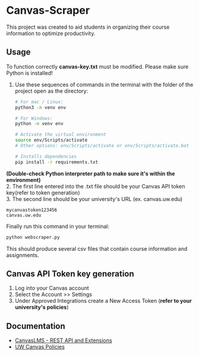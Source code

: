 # Canvas-Scraper
This project was created to aid students in organizing their course information to optimize productivity.

## Usage
To function correctly **canvas-key.txt** must be modified. Please make sure Python is installed!
1. Use these sequences of commands in the terminal with the folder of the project open as the directory:

   ```bash
   # For mac / Linux: 
   python3 -m venv env

   # For Windows:
   python -m venv env 

   # Activate the virtual environment
   source env/Scripts/activate
   # Other options: env/Scripts/activate or env/Scripts/activate.bat

   # Installs dependencies
   pip install -r requirements.txt
   
   ```
**(Double-check Python interpreter path to make sure it's within the environment)**  
2. The first line entered into the .txt file should be your Canvas API token key(refer to token generation)    
3. The second line should be your university's URL (ex. canvas.uw.edu)  

```text
mycanvastoken123456 
canvas.uw.edu
```

Finally run this command in your terminal:
```bash
python webscraper.py
```
This should produce several csv files that contain course information and assignments.

## Canvas API Token key generation
1. Log into your Canvas account
2. Select the Account >> Settings
3. Under Approved Integrations create a New Access Token (**refer to your university's policies**)

## Documentation
- [CanvasLMS - REST API and Extensions](https://canvas.instructure.com/doc/api/index.html)
- [UW Canvas Policies](https://itconnect.uw.edu/tools-services-support/teaching-learning/canvas/canvas-policies/)
